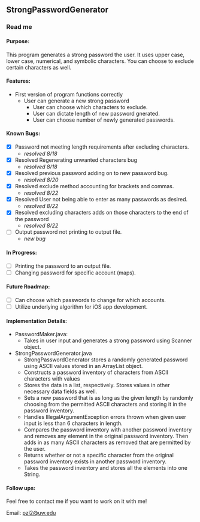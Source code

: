 ## StrongPasswordGenerator
### Read me
#### Purpose:
This program generates a strong password the user.
It uses upper case, lower case, numerical, and symbolic characters.
You can choose to exclude certain characters as well.
#### Features:
- First version of program functions correctly
    - User can generate a new strong password
        - User can choose which characters to exclude.
        - User can dictate length of new password gnerated.
        - User can choose number of newly generated passwords.
#### Known Bugs:
- [x] Password not meeting length requirements after excluding characters.
    - *resolved 8/18*
- [x] Resolved Regenerating unwanted characters bug
    - *resolved 8/18*
- [x] Resolved previous password adding on to new password bug.
    - *resolved 8/20*
- [x] Resolved exclude method accounting for brackets and commas.
    - *resolved 8/22*
- [x] Resolved User not being able to enter as many passwords as desired.
    - *resolved 8/22*
- [x] Resolved excluding characters adds on those characters to the end of the password
    - *resolved 8/22* 
- [ ] Output password not printing to output file.
    - *new bug*

#### In Progress: 
- [ ] Printing the password to an output file.
- [ ] Changing password for specific account (maps).

#### Future Roadmap:
- [ ] Can choose which passwords to change for which accounts.
- [ ] Utilize underlying algorithm for iOS app development.
      
#### Implementation Details:
- PasswordMaker.java:
    - Takes in user input and generates a strong password using Scanner object.
- StrongPasswordGenerator.java
    - StrongPasswordGenerator stores a randomly generated password using ASCII values stored in an ArrayList object.
    - Constructs a password inventory of characters from ASCII characters with values
    - Stores the data in a list, respectively. Stores values in other necessary data fields as well.
    - Sets a new password that is as long as the given length by randomly choosing from the permitted ASCII characters and storing it in the password inventory.
    - Handles IllegalArgumentException errors thrown when given user input is less than 6 characters in length.
	- Compares the password inventory with another password inventory and removes any element in the original password inventory. Then adds in as many ASCII characters as removed that are permitted by the user.
	- Returns whether or not a specific character from the original password inventory exists in another password inventory.
	- Takes the password inventory and stores all the elements into one String.


#### Follow ups:
Feel free to contact me if you want to work on it with me!

Email: pzl2@uw.edu

